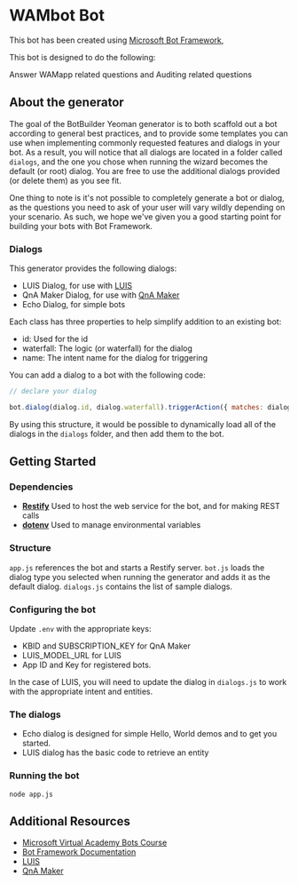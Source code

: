 # WAMbot Bot

This bot has been created using [Microsoft Bot Framework](https://dev.botframework.com), 

This bot is designed to do the following:

Answer WAMapp related questions and Auditing related questions

## About the generator

The goal of the BotBuilder Yeoman generator is to both scaffold out a bot according to general best practices, and to provide some templates you can use when implementing commonly requested features and dialogs in your bot. As a result, you will notice that all dialogs are located in a folder called `dialogs`, and the one you chose when running the wizard becomes the default (or root) dialog. You are free to use the additional dialogs provided (or delete them) as you see fit.

One thing to note is it's not possible to completely generate a bot or dialog, as the questions you need to ask of your user will vary wildly depending on your scenario. As such, we hope we've given you a good starting point for building your bots with Bot Framework.

### Dialogs

This generator provides the following dialogs:
- LUIS Dialog, for use with [LUIS](https://luis.ai)
- QnA Maker Dialog, for use with [QnA Maker](https://qnamaker.ai)
- Echo Dialog, for simple bots

Each class has three properties to help simplify addition to an existing bot:
- id: Used for the id
- waterfall: The logic (or waterfall) for the dialog
- name: The intent name for the dialog for triggering

You can add a dialog to a bot with the following code:

``` javascript
// declare your dialog

bot.dialog(dialog.id, dialog.waterfall).triggerAction({ matches: dialog.name });
```

By using this structure, it would be possible to dynamically load all of the dialogs in the `dialogs` folder, and then add them to the bot.

## Getting Started

### Dependencies

- **[Restify](http://restify.com)** Used to host the web service for the bot, and for making REST calls
- **[dotenv](https://github.com/motdotla/dotenv)** Used to manage environmental variables

### Structure

`app.js` references the bot and starts a Restify server. `bot.js` loads the dialog type you selected when running the generator and adds it as the default dialog. `dialogs.js` contains the list of sample dialogs.

### Configuring the bot

Update `.env` with the appropriate keys:

- KBID and SUBSCRIPTION_KEY for QnA Maker
- LUIS_MODEL_URL for LUIS
- App ID and Key for registered bots.

In the case of LUIS, you will need to update the dialog in `dialogs.js` to work with the appropriate intent and entities.

### The dialogs

- Echo dialog is designed for simple Hello, World demos and to get you started.
- LUIS dialog has the basic code to retrieve an entity

### Running the bot

```
node app.js
```

## Additional Resources

- [Microsoft Virtual Academy Bots Course](http://aka.ms/botcourse)
- [Bot Framework Documentation](https://docs.botframework.com)
- [LUIS](https://luis.ai)
- [QnA Maker](https://qnamaker.ai)
